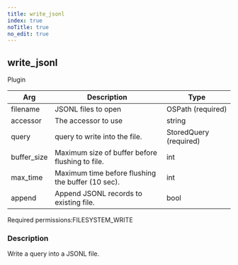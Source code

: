 ```yaml
---
title: write_jsonl
index: true
noTitle: true
no_edit: true
---
```




<div class="vql_item"></div>


## write_jsonl
<span class='vql_type label label-warning pull-right page-header'>Plugin</span>



<div class="vqlargs"></div>

Arg | Description | Type
----|-------------|-----
filename|JSONL files to open|OSPath (required)
accessor|The accessor to use|string
query|query to write into the file.|StoredQuery (required)
buffer_size|Maximum size of buffer before flushing to file.|int
max_time|Maximum time before flushing the buffer (10 sec).|int
append|Append JSONL records to existing file.|bool

<span class="permission_list vql_type">Required permissions:</span><span class="permission_list linkcolour label label-important">FILESYSTEM_WRITE</span>

### Description

Write a query into a JSONL file.

